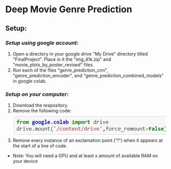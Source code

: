 # Deep Movie Genre Prediction

## Setup:

### *Setup using google account*:
   
   1. Open a directory in your google drive "My Drive" directory titled "FinalProject". Place in it the "img_41k.zip" and "movie_plots_by_poster_revised" files.
   2. Run each of the files "genre_prediction_cnn", "genre_prediction_encoder", and "genre_prediction_combined_models" in google colab.


### *Setup on your computer*:

1. Download the respository. 
2. Remove the following code:
   ![This is an image](drive_import.png)
3. Remove every instance of an exclamation point ("!") when it appears at the start of a line of code.
   


* Note: You will need a GPU and at least x amount of available RAM on your device
  




